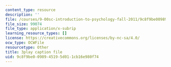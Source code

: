 ```yaml
---
content_type: resource
description: ''
file: /courses/9-00sc-introduction-to-psychology-fall-2011/9c8f9be0098945195d011cb16e980f74_gRe7dy2HSTg.srt
file_size: 99074
file_type: application/x-subrip
learning_resource_types: []
license: https://creativecommons.org/licenses/by-nc-sa/4.0/
ocw_type: OCWFile
resourcetype: Other
title: 3play caption file
uid: 9c8f9be0-0989-4519-5d01-1cb16e980f74
---
```

